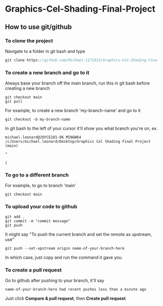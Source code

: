 # Graphics-Cel-Shading-Final-Project

## How to use git/github

### To clone the project

Navigate to a folder in git bash and type
```c
git clone https://github.com/Michael-1171913/Graphics-Cel-Shading-Final-Project.git
```

### To create a new branch and go to it

Always base your branch off the main branch,
run this in git bash before creating a new branch
```
git checkout main
git pull
```

For example, to create a new branch 'my-branch-name' and go to it
```
git checkout -b my-branch-name
```

In git bash to the left of your cursor it'll show you what branch you're on, ex.
```
michael.leonard@JOYCE101-06 MINGW64 /c/Users/michael.leonard/Desktop/Graphics Cel Shading Final Project (main)
                                                                                                          ^
                                                                                                          |
```

### To go to a different branch

For example, to go to branch 'main'
```
git checkout main
```

### To upload your code to github

```
git add .
git commit -m "commit message"
git push
```

It might say "To push the current branch and set the remote as upstream, use"
```
git push --set-upstream origin name-of-your-branch-here
```

In which case, just copy and run the command it gave you.

### To create a pull request

Go to github after pushing to your branch, it'll say
```
name-of-your-branch-here had recent pushes less than a minute ago
```
Just click **Compare & pull request**, then **Create pull request**